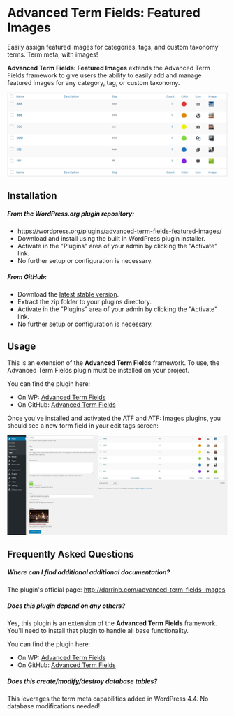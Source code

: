 # Advanced Term Fields: Featured Images

Easily assign featured images for categories, tags, and custom taxonomy terms. Term meta, with images!

**Advanced Term Fields: Featured Images** extends the Advanced Term Fields framework to give users the ability to easily add and manage featured images for any category, tag, or custom taxonomy.

![term admin](assets/screenshot-1.png?raw=true "Featured Images!")

## Installation

##### From the WordPress.org plugin repository:

* https://wordpress.org/plugins/advanced-term-fields-featured-images/
* Download and install using the built in WordPress plugin installer.
* Activate in the "Plugins" area of your admin by clicking the "Activate" link.
* No further setup or configuration is necessary.

##### From GitHub:

* Download the [latest stable version](https://github.com/dboutote/Advanced-Term-Fields-Images/archive/master.zip).
* Extract the zip folder to your plugins directory.
* Activate in the "Plugins" area of your admin by clicking the "Activate" link.
* No further setup or configuration is necessary.

## Usage

This is an extension of the **Advanced Term Fields** framework.  To use, the Advanced Term Fields plugin must be installed on your project.

You can find the plugin here:

* On WP: [Advanced Term Fields](https://wordpress.org/plugins/advanced-term-fields/)
* On GitHub: [Advanced Term Fields](https://github.com/dboutote/Advanced-Term-Fields)

Once you've installed and activated the ATF and ATF: Images plugins, you should see a new form field in your edit tags screen:

![Form field on Add Tag form](assets/screenshot-2.jpg?raw=true "New form field")


## Frequently Asked Questions

##### Where can I find additional additional documentation?

The plugin's official page: http://darrinb.com/advanced-term-fields-images

##### Does this plugin depend on any others?

Yes, this plugin is an extension of the **Advanced Term Fields** framework.  You'll need to install that plugin to handle all base functionality.

You can find the plugin here:

* On WP: [Advanced Term Fields](https://wordpress.org/plugins/advanced-term-fields/)
* On GitHub: [Advanced Term Fields](https://github.com/dboutote/Advanced-Term-Fields)

##### Does this create/modify/destroy database tables?

This leverages the term meta capabilities added in WordPress 4.4.  No database modifications needed!